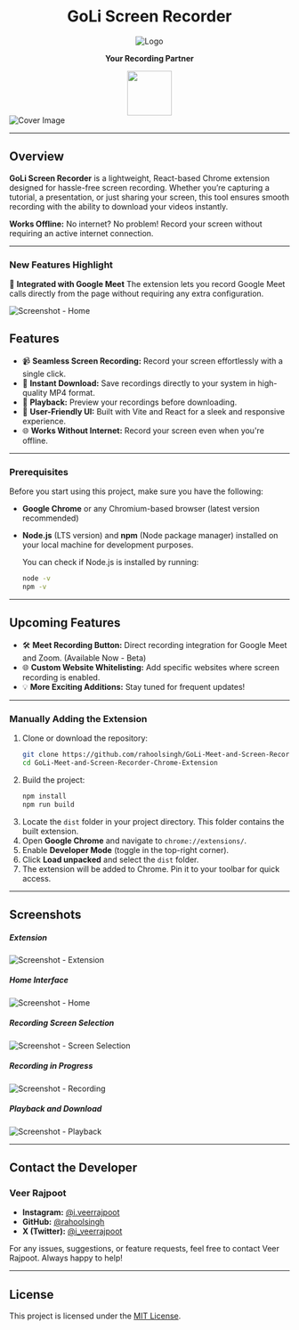 <h1 align="center">GoLi Screen Recorder</h1>

<div align="center">
  <img src="https://raw.githubusercontent.com/rahoolsingh/GoLi-Meet-and-Screen-Recorder-Chrome-Extension/refs/heads/master/assets/GoLi.png" alt="Logo" />
<p align="center"><b>Your Recording Partner</b></p>
<img
 src="https://raw.githubusercontent.com/rahoolsingh/GoLi-Meet-and-Screen-Recorder-Chrome-Extension/refs/heads/master/assets/credit.png"
  width="80px"
  />
</div>
<img src="https://raw.githubusercontent.com/rahoolsingh/GoLi-Meet-and-Screen-Recorder-Chrome-Extension/refs/heads/master/assets/cover-image.png" alt="Cover Image" />

---

## **Overview**

**GoLi Screen Recorder** is a lightweight, React-based Chrome extension designed for hassle-free screen recording. Whether you’re capturing a tutorial, a presentation, or just sharing your screen, this tool ensures smooth recording with the ability to download your videos instantly.

**Works Offline:** No internet? No problem! Record your screen without requiring an active internet connection.

---

### New Features Highlight

🚀 **Integrated with Google Meet**
The extension lets you record Google Meet calls directly from the page without requiring any extra configuration.

![Screenshot - Home](https://raw.githubusercontent.com/rahoolsingh/GoLi-Meet-and-Screen-Recorder-Chrome-Extension/refs/heads/master/assets/screenshots/screenshot-6.png)

## **Features**

-   📹 **Seamless Screen Recording:** Record your screen effortlessly with a single click.
-   💾 **Instant Download:** Save recordings directly to your system in high-quality MP4 format.
-   🎥 **Playback:** Preview your recordings before downloading.
-   🚀 **User-Friendly UI:** Built with Vite and React for a sleek and responsive experience.
-   🌐 **Works Without Internet:** Record your screen even when you're offline.

---

### Prerequisites

Before you start using this project, make sure you have the following:

-   **Google Chrome** or any Chromium-based browser (latest version recommended)
-   **Node.js** (LTS version) and **npm** (Node package manager) installed on your local machine for development purposes.

    You can check if Node.js is installed by running:

    ```bash
    node -v
    npm -v
    ```

---

## **Upcoming Features**

-   🛠 **Meet Recording Button:** Direct recording integration for Google Meet and Zoom. (Available Now - Beta)
-   🌐 **Custom Website Whitelisting:** Add specific websites where screen recording is enabled.
-   💡 **More Exciting Additions:** Stay tuned for frequent updates!

---

### **Manually Adding the Extension**

1. Clone or download the repository:
    ```bash
    git clone https://github.com/rahoolsingh/GoLi-Meet-and-Screen-Recorder-Chrome-Extension.git
    cd GoLi-Meet-and-Screen-Recorder-Chrome-Extension
    ```
2. Build the project:
    ```bash
    npm install
    npm run build
    ```
3. Locate the `dist` folder in your project directory. This folder contains the built extension.
4. Open **Google Chrome** and navigate to `chrome://extensions/`.
5. Enable **Developer Mode** (toggle in the top-right corner).
6. Click **Load unpacked** and select the `dist` folder.
7. The extension will be added to Chrome. Pin it to your toolbar for quick access.

---

## **Screenshots**

##### Extension

![Screenshot - Extension](https://raw.githubusercontent.com/rahoolsingh/GoLi-Meet-and-Screen-Recorder-Chrome-Extension/refs/heads/master/assets/screenshots/screenshot-1.png)

##### Home Interface

![Screenshot - Home](https://raw.githubusercontent.com/rahoolsingh/GoLi-Meet-and-Screen-Recorder-Chrome-Extension/refs/heads/master/assets/screenshots/screenshot-2.png)

##### Recording Screen Selection

![Screenshot - Screen Selection](https://raw.githubusercontent.com/rahoolsingh/GoLi-Meet-and-Screen-Recorder-Chrome-Extension/refs/heads/master/assets/screenshots/screenshot-3.png)

##### Recording in Progress

![Screenshot - Recording](https://raw.githubusercontent.com/rahoolsingh/GoLi-Meet-and-Screen-Recorder-Chrome-Extension/refs/heads/master/assets/screenshots/screenshot-4.png)

##### Playback and Download

![Screenshot - Playback](https://raw.githubusercontent.com/rahoolsingh/GoLi-Meet-and-Screen-Recorder-Chrome-Extension/refs/heads/master/assets/screenshots/screenshot-5.png)

---

## **Contact the Developer**

### **Veer Rajpoot**

-   **Instagram:** [@i.veerrajpoot](https://instagram.com/i.veerrajpoot)
-   **GitHub:** [@rahoolsingh](https://github.com/rahoolsingh)
-   **X (Twitter):** [@i_veerrajpoot](https://twitter.com/i_veerrajpoot)

For any issues, suggestions, or feature requests, feel free to contact Veer Rajpoot. Always happy to help!

---

## **License**

This project is licensed under the [MIT License](#).
